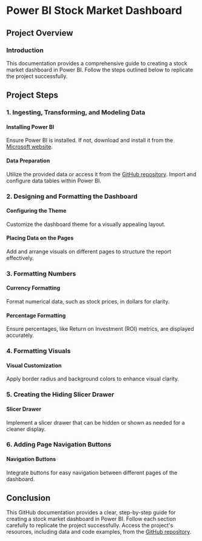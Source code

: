 # Power BI Stock Market Dashboard

## Project Overview

### Introduction
This documentation provides a comprehensive guide to creating a stock market dashboard in Power BI. Follow the steps outlined below to replicate the project successfully.

## Project Steps

### 1. Ingesting, Transforming, and Modeling Data

#### Installing Power BI
Ensure Power BI is installed. If not, download and install it from the [Microsoft website](https://powerbi.microsoft.com/).

#### Data Preparation
Utilize the provided data or access it from the [GitHub repository](https://github.com/<your_username>/power-bi-stock-market-dashboard). Import and configure data tables within Power BI.

### 2. Designing and Formatting the Dashboard

#### Configuring the Theme
Customize the dashboard theme for a visually appealing layout.

#### Placing Data on the Pages
Add and arrange visuals on different pages to structure the report effectively.

### 3. Formatting Numbers

#### Currency Formatting
Format numerical data, such as stock prices, in dollars for clarity.

#### Percentage Formatting
Ensure percentages, like Return on Investment (ROI) metrics, are displayed accurately.

### 4. Formatting Visuals

#### Visual Customization
Apply border radius and background colors to enhance visual clarity.

### 5. Creating the Hiding Slicer Drawer

#### Slicer Drawer
Implement a slicer drawer that can be hidden or shown as needed for a cleaner display.

### 6. Adding Page Navigation Buttons

#### Navigation Buttons
Integrate buttons for easy navigation between different pages of the dashboard.

## Conclusion

This GitHub documentation provides a clear, step-by-step guide for creating a stock market dashboard in Power BI. Follow each section carefully to replicate the project successfully. Access the project's resources, including data and code examples, from the [GitHub repository](https://github.com/<your_username>/power-bi-stock-market-dashboard).
